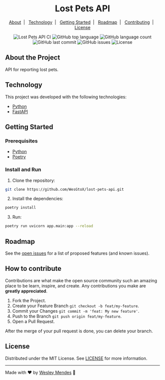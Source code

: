 <h1 align="center">
  Lost Pets API
  <br />
</h1>

<p align="center">
  <a href="#about-the-project">About</a>&nbsp;&nbsp;|&nbsp;&nbsp;
  <a href="#technology">Technology</a>&nbsp;&nbsp;|&nbsp;&nbsp;
  <a href="#getting-started">Getting Started</a>&nbsp;&nbsp;|&nbsp;&nbsp;
  <a href="#roadmap">Roadmap</a>&nbsp;&nbsp;|&nbsp;&nbsp;
  <a href="#how-to-contribute">Contributing</a>&nbsp;&nbsp;|&nbsp;&nbsp;
  <a href="#license">License</a>
</p>

<p align="center">
  <img alt="Lost Pets API CI" src="https://github.com/WesGtoX/lost-pets-api/actions/workflows/fastapi-app.yml/badge.svg" />
  <img alt="GitHub top language" src="https://img.shields.io/github/languages/top/wesgtox/lost-pets-api?style=plastic" />
  <img alt="GitHub language count" src="https://img.shields.io/github/languages/count/wesgtox/lost-pets-api?style=plastic" />
  <img alt="GitHub last commit" src="https://img.shields.io/github/last-commit/wesgtox/lost-pets-api?style=plastic" />
  <img alt="GitHub issues" src="https://img.shields.io/github/issues/wesgtox/lost-pets-api?style=plastic" />
  <img alt="License" src="https://img.shields.io/github/license/wesgtox/lost-pets-api?style=plastic" />
</p>


## About the Project

API for reporting lost pets.


## Technology

This project was developed with the following technologies:

- [Python](https://www.python.org/)
- [FastAPI](https://fastapi.tiangolo.com/)


## Getting Started

### Prerequisites

- [Python](https://www.python.org/downloads/)
- [Poetry](https://python-poetry.org/docs/#installation)


### Install and Run

1. Clone the repository:
```bash
git clone https://github.com/WesGtoX/lost-pets-api.git
```
2. Install the dependencies:
```bash
poetry install
```
3. Run:
```bash
poetry run uvicorn app.main:app --reload
```


## Roadmap

See the [open issues](https://github.com/WesGtoX/lost-pets-api/issues) for a list of proposed features (and known issues).


## How to contribute

Contributions are what make the open source community such an amazing place to be learn, inspire, and create. Any contributions you make are **greatly appreciated**.

1. Fork the Project.
2. Create your Feature Branch `git checkout -b feat/my-feature`.
3. Commit your Changes `git commit -m 'feat: My new feature'`.
4. Push to the Branch `git push origin feat/my-feature`.
5. Open a Pull Request.

After the merge of your pull request is done, you can delete your branch.


## License

Distributed under the MIT License. See [LICENSE](LICENSE) for more information.

---

Made with ♥ by [Wesley Mendes](https://wesleymendes.com.br/) :wave:

